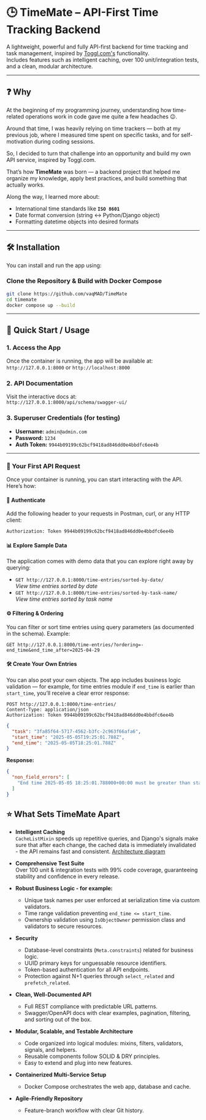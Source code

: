 # 🕒 TimeMate – API-First Time Tracking Backend

A lightweight, powerful and fully API-first backend for time tracking and task management, inspired by [Toggl.com's](https://toggl.com/) functionality.  
Includes features such as intelligent caching, over 100 unit/integration tests, and a clean, modular architecture.

---

## ❓ Why

At the beginning of my programming journey, understanding how time-related operations work in code gave me quite a few headaches 😉.

Around that time, I was heavily relying on time trackers — both at my previous job, where I measured time spent on specific tasks, and for self-motivation during coding sessions.

So, I decided to turn that challenge into an opportunity and build my own API service, inspired by Toggl.com.

That’s how **TimeMate** was born — a backend project that helped me organize my knowledge, apply best practices, and build something that actually works.

Along the way, I learned more about:

- International time standards like **`ISO 8601`**
- Date format conversion (string ↔ Python/Django object)
- Formatting datetime objects into desired formats

---

## 🛠️ Installation

You can install and run the app using:

### Clone the Repository & Build with Docker Compose
```bash
git clone https://github.com/vaqMAD/TimeMate
cd timemate
docker compose up --build
```
---

## 🚀 Quick Start / Usage

### 1. Access the App
Once the container is running, the app will be available at:  
`http://127.0.0.1:8000` or `http://localhost:8000`

### 2. API Documentation
Visit the interactive docs at:  
`http://127.0.0.1:8000/api/schema/swagger-ui/`

### 3. Superuser Credentials (for testing)
- **Username:** `admin@admin.com`
- **Password:** `1234`
- **Auth Token:** `9944b09199c62bcf9418ad846dd0e4bbdfc6ee4b`

---

### 📡 Your First API Request

Once your container is running, you can start interacting with the API. Here’s how:

#### 🔐 Authenticate
Add the following header to your requests in Postman, curl, or any HTTP client:
```http
Authorization: Token 9944b09199c62bcf9418ad846dd0e4bbdfc6ee4b
```

#### 📊 Explore Sample Data
The application comes with demo data that you can explore right away by querying:

- `GET http://127.0.0.1:8000/time-entries/sorted-by-date/`  
  _View time entries sorted by date_
- `GET http://127.0.0.1:8000/time-entries/sorted-by-task-name/`  
  _View time entries sorted by task name_

#### ⚙️ Filtering & Ordering
You can filter or sort time entries using query parameters (as documented in the schema). Example:
```http
GET http://127.0.0.1:8000/time-entries/?ordering=-end_time&end_time_after=2025-04-29
```

#### 🛠 Create Your Own Entries
You can also post your own objects. The app includes business logic validation — for example, for time entries module if `end_time` is earlier than `start_time`, you’ll receive a clear error response:

```http
POST http://127.0.0.1:8000/time-entries/
Content-Type: application/json
Authorization: Token 9944b09199c62bcf9418ad846dd0e4bbdfc6ee4b
```

```json
{
  "task": "3fa85f64-5717-4562-b3fc-2c963f66afa6",
  "start_time": "2025-05-05T19:25:01.788Z",
  "end_time": "2025-05-05T18:25:01.788Z"
}
```

**Response:**
```json
{
  "non_field_errors": [
    "End time 2025-05-05 18:25:01.788000+00:00 must be greater than start time 2025-05-05 19:25:01.788000+00:00"
  ]
}
```

## ⭐ What Sets TimeMate Apart

- **Intelligent Caching**  
  `CacheListMixin` speeds up repetitive queries, and Django's signals make sure that after each change, the cached data is immediately invalidated - the API remains fast and consistent. [Architecture diagram](https://i.imgur.com/ejYuZhe.png)
- **Comprehensive Test Suite**  
  Over 100 unit & integration tests with 99% code coverage, guaranteeing stability and confidence in every release.

- **Robust Business Logic - for example:**  
  - Unique task names per user enforced at serialization time via custom validators.  
  - Time range validation preventing `end_time <= start_time`.  
  - Ownership validation using `IsObjectOwner` permission class and validators to secure resources.

- **Security**  
  - Database-level constraints (`Meta.constraints`) related for business logic.  
  - UUID primary keys for unguessable resource identifiers.  
  - Token-based authentication for all API endpoints.  
  - Protection against N+1 queries through `select_related` and `prefetch_related`.

- **Clean, Well-Documented API**  
  - Full REST compliance with predictable URL patterns.  
  - Swagger/OpenAPI docs with clear examples, pagination, filtering, and sorting out of the box.

- **Modular, Scalable, and Testable Architecture**  
  - Code organized into logical modules: mixins, filters, validators, signals, and helpers.  
  - Reusable components follow SOLID & DRY principles.  
  - Easy to extend and plug into new features.

- **Containerized Multi-Service Setup**  
  - Docker Compose orchestrates the web app, database and cache.

- **Agile-Friendly Repository**  
  - Feature-branch workflow with clear Git history.  

